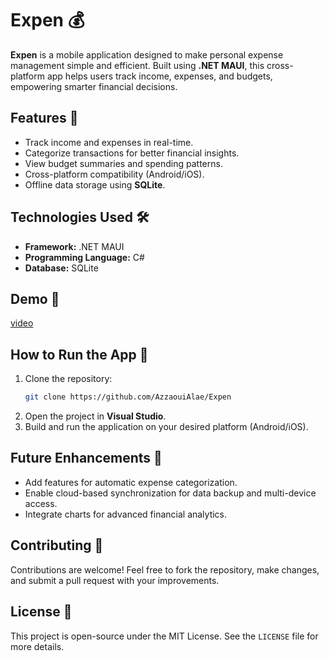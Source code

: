 # Expen 💰

**Expen** is a mobile application designed to make personal expense management simple and efficient. Built using **.NET MAUI**, this cross-platform app helps users track income, expenses, and budgets, empowering smarter financial decisions.

## Features 🌟
- Track income and expenses in real-time.
- Categorize transactions for better financial insights.
- View budget summaries and spending patterns.
- Cross-platform compatibility (Android/iOS).
- Offline data storage using **SQLite**.

## Technologies Used 🛠️
- **Framework:** .NET MAUI  
- **Programming Language:** C#  
- **Database:** SQLite  

## Demo 🎥
[video](https://youtube.com/shorts/c2YRRTtLGt0)

## How to Run the App 🚀
1. Clone the repository:
   ```bash
   git clone https://github.com/AzzaouiAlae/Expen
   ```
2. Open the project in **Visual Studio**.
3. Build and run the application on your desired platform (Android/iOS).

## Future Enhancements 🚧
- Add features for automatic expense categorization.
- Enable cloud-based synchronization for data backup and multi-device access.
- Integrate charts for advanced financial analytics.

## Contributing 🤝
Contributions are welcome! Feel free to fork the repository, make changes, and submit a pull request with your improvements.

## License 📄
This project is open-source under the MIT License. See the `LICENSE` file for more details.
